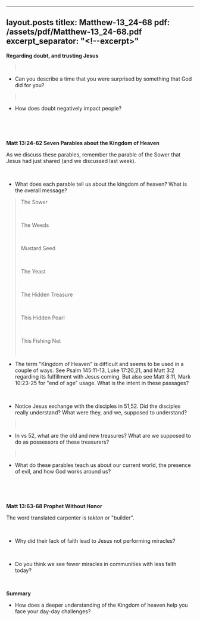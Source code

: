 
---
layout.posts
titlex: Matthew-13_24-68
pdf: /assets/pdf/Matthew-13_24-68.pdf
excerpt_separator: "<!--excerpt>"
---
**Regarding doubt, and trusting Jesus**

>  

-   Can you describe a time that you were surprised by something that
    God did for you?

>  

-   How does doubt negatively impact people?

 

 

**Matt 13:24-62 Seven Parables about the Kingdom of Heaven**

As we discuss these parables, remember the parable of the Sower that
Jesus had just shared (and we discussed last week).

 

-   What does each parable tell us about the kingdom of heaven? What is
    the overall message?

> The Sower
>
>  
>
> The Weeds
>
>  
>
> Mustard Seed
>
>  
>
> The Yeast
>
>  
>
> The Hidden Treasure
>
>  
>
> This Hidden Pearl
>
>  
>
> This Fishing Net
>
>  

-   The term \"Kingdom of Heaven\" is difficult and seems to be used in
    a couple of ways. See Psalm 145:11-13, Luke 17:20,21, and Matt 3:2
    regarding its fulfillment with Jesus coming. But also see Matt 8:11,
    Mark 10:23-25 for \"end of age\" usage. What is the intent in these
    passages?

 

-   Notice Jesus exchange with the disciples in 51,52. Did the disciples
    really understand? What were they, and we, supposed to understand?

>  

-   In vs 52, what are the old and new treasures? What are we supposed
    to do as possessors of these treasurers?

>  

-   What do these parables teach us about our current world, the
    presence of evil, and how God works around us?

 

 

**Matt 13:63-68 Prophet Without Honor**

The word translated carpenter is *tekton* or \"builder\".

 

-   Why did their lack of faith lead to Jesus not performing miracles?

 

-   Do you think we see fewer miracles in communities with less faith
    today?

 

**Summary**

-   How does a deeper understanding of the Kingdom of heaven help you
    face your day-day challenges?
